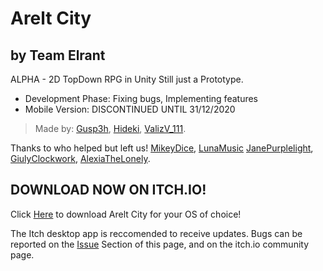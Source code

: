 # Arelt City
## by Team Elrant

ALPHA - 2D TopDown RPG in Unity
Still just a Prototype.


- Development Phase: Fixing bugs, Implementing features
- Mobile Version: DISCONTINUED UNTIL 31/12/2020

> Made by: [Gusp3h](https://www.youtube.com/channel/UCVqRXM_R1_RZJrkhy7ojUeg), [Hideki](https://www.youtube.com/channel/UCAy70ymYH-zoRg-nNT_SzvQ), [ValizV_111](https://twitter.com/1ValizV11). 

Thanks to who helped but left us!  [MikeyDice](https://www.youtube.com/channel/UC7LdaFsoHkomero0CzDlrNw), [LunaMusic](https://www.youtube.com/channel/UC_qmhl9ofMSE0lyHwIbMK7g) [JanePurplelight](https://www.youtube.com/channel/UCEM_0fFGhJdQBkCNjiOWhRw), [GiulyClockwork](https://www.youtube.com/channel/UCF8EeU6Hm52PBDcIY_ApwGQ), [AlexiaTheLonely](https://www.youtube.com/channel/UChL7MA0zAtqeekxtpSmzHQw).

## DOWNLOAD NOW ON ITCH.IO!
Click [Here](https://thatteamelrant.itch.io/areltcity) to download Arelt City for your OS of choice!

The Itch desktop app is reccomended to receive updates.
Bugs can be reported on the [Issue](https://github.com/ThatTeamElrant/AreltCity/issues) Section of this page, and on the itch.io community page.
